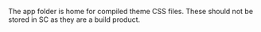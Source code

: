 ﻿The app folder is home for compiled theme CSS files. These should not be stored in SC as they are a build product.